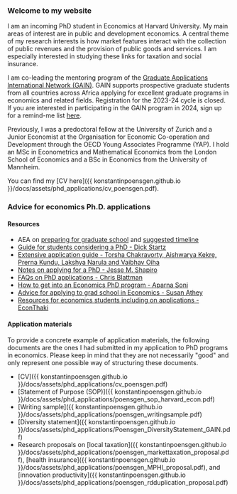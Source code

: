 ### Welcome to my website

I am an incoming PhD student in Economics at Harvard University. My main areas of interest are in public and development economics. A central theme of my research interests is how market features interact with the collection of public revenues and the provision of public goods and services. I am especially interested in studying these links for taxation and social insurance.

I am co-leading the mentoring program of the [Graduate Applications International Network (GAIN)](https://gain-network.net). GAIN supports prospective graduate students from all countries across Africa applying for excellent graduate programs in economics and related fields. Registration for the 2023-24 cycle is closed. If you are interested in participating in the GAIN program in 2024, sign up for a remind-me list [here](https://gain-network.net).  

Previously, I was a predoctoral fellow at the University of Zurich and a Junior Economist at the Organisation for Economic Co-operation and Development through the OECD Young Associates Programme (YAP). I hold an MSc in Econometrics and Mathematical Economics from the London School of Economics and a BSc in Economics from the University of Mannheim.

You can find my [CV here]({{ konstantinpoensgen.github.io }}/docs/assets/phd_applications/cv_poensgen.pdf).

### Advice for economics Ph.D. applications  

#### Resources

- AEA on [preparing for graduate school](https://www.aeaweb.org/resources/students/grad-prep) and [suggested timeline](https://www.aeaweb.org/resources/students/grad-prep/timeline)
- [Guide for students considering a PhD - Dick Startz](https://econ.ucsb.edu/~startz/A%20Guide%20for%20UCSB%20Undergraduates%20Considering%20a%20PhD%20in%20Economics.pdf)
- [Extensive application guide - Torsha Chakravorty, Aishwarya Kekre, Prerna Kundu, Lakshya Narula and Vaibhav Oiha](https://www.dropbox.com/sh/3kcg3puxw34garw/AABiW6A1VdZ_Ll_hQ2ZFfY8Na?dl=0&preview=Econ_PhD_Guide.pdf)
- [Notes on applying for a PhD - Jesse M. Shapiro](https://scholar.harvard.edu/files/shapiro/files/phdnotes.pdf)
- [FAQs on PhD applications - Chris Blattman](https://chrisblattman.com/blog/2022/03/25/faqs-on-phd-applications/)
- [How to get into an Economics PhD program - Aparna Soni](http://www.aparnagsoni.com/for-prospective-phds-blog/2018/1/11/getting-into-an-econ-phd-program-recommended-reading)
- [Advice for applying to grad school in Economics - Susan Athey](https://gsb-faculty.stanford.edu/susan-athey/professional-advice/)
- [Resources for economics students including on applications - EconThaki](https://econthaki.github.io/recursos/2021/01/05/recursos.html)

#### Application materials

To provide a concrete example of application materials, the following documents are the ones I had submitted in my application to PhD programs in economics. Please keep in mind that they are not necessarily "good" and only represent one possible way of structuring these documents.

- [CV]({{ konstantinpoensgen.github.io }}/docs/assets/phd_applications/cv_poensgen.pdf)
- [Statement of Purpose (SOP)]({{ konstantinpoensgen.github.io }}/docs/assets/phd_applications/poensgen_sop_harvard_econ.pdf)
- [Writing sample]({{ konstantinpoensgen.github.io }}/docs/assets/phd_applications/poensgen_writingsample.pdf)
- [Diversity statement]({{ konstantinpoensgen.github.io }}/docs/assets/phd_applications/Poensgen_DiversityStatement_GAIN.pdf)
- Research proposals on [local taxation]({{ konstantinpoensgen.github.io }}/docs/assets/phd_applications/poensgen_markettaxation_proposal.pdf), [health insurance]({{ konstantinpoensgen.github.io }}/docs/assets/phd_applications/poensgen_MPHI_proposal.pdf), and [innovation productivity]({{ konstantinpoensgen.github.io }}/docs/assets/phd_applications/poensgen_rdduplication_proposal.pdf)
